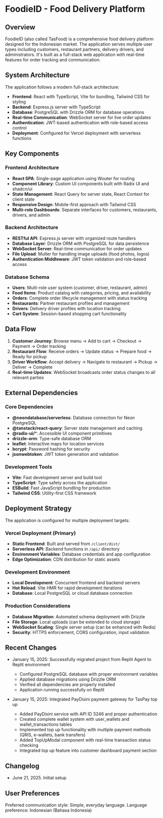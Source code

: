 # FoodieID - Food Delivery Platform

## Overview

FoodieID (also called TasFood) is a comprehensive food delivery platform designed for the Indonesian market. The application serves multiple user types including customers, restaurant partners, delivery drivers, and administrators. It's built as a full-stack web application with real-time features for order tracking and communication.

## System Architecture

The application follows a modern full-stack architecture:

- **Frontend**: React with TypeScript, Vite for bundling, Tailwind CSS for styling
- **Backend**: Express.js server with TypeScript
- **Database**: PostgreSQL with Drizzle ORM for database operations
- **Real-time Communication**: WebSocket server for live order updates
- **Authentication**: JWT-based authentication with role-based access control
- **Deployment**: Configured for Vercel deployment with serverless functions

## Key Components

### Frontend Architecture
- **React SPA**: Single-page application using Wouter for routing
- **Component Library**: Custom UI components built with Radix UI and shadcn/ui
- **State Management**: React Query for server state, React Context for client state
- **Responsive Design**: Mobile-first approach with Tailwind CSS
- **Multi-role Dashboards**: Separate interfaces for customers, restaurants, drivers, and admin

### Backend Architecture
- **RESTful API**: Express.js server with organized route handlers
- **Database Layer**: Drizzle ORM with PostgreSQL for data persistence
- **WebSocket Server**: Real-time communication for order updates
- **File Upload**: Multer for handling image uploads (food photos, logos)
- **Authentication Middleware**: JWT token validation and role-based access

### Database Schema
- **Users**: Multi-role user system (customer, driver, restaurant, admin)
- **Food Items**: Product catalog with categories, pricing, and availability
- **Orders**: Complete order lifecycle management with status tracking
- **Restaurants**: Partner restaurant profiles and management
- **Drivers**: Delivery driver profiles with location tracking
- **Cart System**: Session-based shopping cart functionality

## Data Flow

1. **Customer Journey**: Browse menu → Add to cart → Checkout → Payment → Order tracking
2. **Restaurant Flow**: Receive orders → Update status → Prepare food → Ready for pickup
3. **Driver Workflow**: Accept delivery → Navigate to restaurant → Pickup → Deliver → Complete
4. **Real-time Updates**: WebSocket broadcasts order status changes to all relevant parties

## External Dependencies

### Core Dependencies
- **@neondatabase/serverless**: Database connection for Neon PostgreSQL
- **@tanstack/react-query**: Server state management and caching
- **@radix-ui/***: Accessible UI component primitives
- **drizzle-orm**: Type-safe database ORM
- **leaflet**: Interactive maps for location services
- **bcrypt**: Password hashing for security
- **jsonwebtoken**: JWT token generation and validation

### Development Tools
- **Vite**: Fast development server and build tool
- **TypeScript**: Type safety across the application
- **ESBuild**: Fast JavaScript bundling for production
- **Tailwind CSS**: Utility-first CSS framework

## Deployment Strategy

The application is configured for multiple deployment targets:

### Vercel Deployment (Primary)
- **Static Frontend**: Built and served from `/client/dist/`
- **Serverless API**: Backend functions in `/api/` directory
- **Environment Variables**: Database credentials and app configuration
- **Edge Optimization**: CDN distribution for static assets

### Development Environment
- **Local Development**: Concurrent frontend and backend servers
- **Hot Reload**: Vite HMR for rapid development iterations
- **Database**: Local PostgreSQL or cloud database connection

### Production Considerations
- **Database Migration**: Automated schema deployment with Drizzle
- **File Storage**: Local uploads (can be extended to cloud storage)
- **WebSocket Scaling**: Single server setup (can be enhanced with Redis)
- **Security**: HTTPS enforcement, CORS configuration, input validation

## Recent Changes

- January 15, 2025: Successfully migrated project from Replit Agent to Replit environment
  - Configured PostgreSQL database with proper environment variables
  - Applied database migrations using Drizzle ORM
  - Verified all dependencies are properly installed
  - Application running successfully on Replit

- January 15, 2025: Integrated PayDisini payment gateway for TasPay top up
  - Added PayDisini service with API ID 3246 and proper authentication
  - Created complete wallet system with user_wallets and wallet_transactions tables
  - Implemented top up functionality with multiple payment methods (QRIS, e-wallets, bank transfers)
  - Added TopUpModal component with real-time transaction status checking
  - Integrated top up feature into customer dashboard payment section

## Changelog

- June 21, 2025. Initial setup

## User Preferences

Preferred communication style: Simple, everyday language.
Language preference: Indonesian (Bahasa Indonesia)